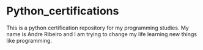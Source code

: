# Python_certifications
This is a python certification repository for my programming studies.
My name is Andre Ribeiro and I am trying to change my life learning new things like programming.

